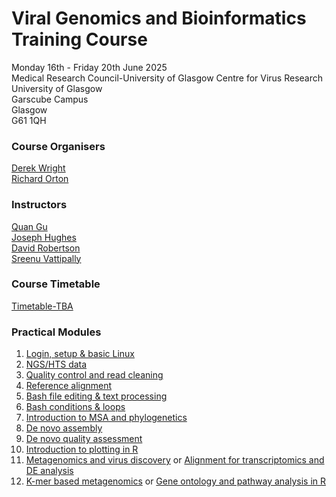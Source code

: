 # Viral Genomics and Bioinformatics Training Course
Monday 16th - Friday 20th June 2025  
Medical Research Council-University of Glasgow Centre for Virus Research  
University of Glasgow  
Garscube Campus  
Glasgow  
G61 1QH  

### Course Organisers

[Derek Wright](https://www.gla.ac.uk/schools/infectionimmunity/staff/derekwright/)  
[Richard Orton](https://www.gla.ac.uk/schools/infectionimmunity/staff/richardorton/)  

### Instructors

[Quan Gu](https://www.gla.ac.uk/schools/infectionimmunity/staff/quangu/)  
[Joseph Hughes](https://www.gla.ac.uk/schools/infectionimmunity/staff/josephhughes/)  
[David Robertson](https://www.gla.ac.uk/schools/infectionimmunity/staff/davidrobertson/)  
[Sreenu Vattipally](https://www.gla.ac.uk/schools/infectionimmunity/staff/sreenuvattipally/)  

### Course Timetable
[Timetable-TBA](/images/TimetableProposal.pdf)

### Practical Modules
1. [Login, setup & basic Linux](docs/Basic_Linux.md)
2. [NGS/HTS data](docs/NGS_data.md)
3. [Quality control and read cleaning](docs/ReadCleaning.md)
4. [Reference alignment](docs/RefAlign.md)
5. [Bash file editing & text processing](TextProcessingAndBashScripting/TextProcessing.md)
6. [Bash conditions & loops](docs/conditions_loops.md)
7. [Introduction to MSA and phylogenetics](docs/Phylogenetics.md)
8. [De novo assembly](docs/DeNovoPracticals.md)
9.  [De novo quality assessment](docs/QualityAssessment.md)
10. [Introduction to plotting in R](docs/plottingR.md)
11. [Metagenomics and virus discovery](docs/Metagenomics.md) or [Alignment for transcriptomics and DE analysis](docs/Transcriptomics.md)
12. [K-mer based metagenomics](docs/KmerMetagenomics.md) or [Gene ontology and pathway analysis in R](docs/GeneOntologyPathway.md)
